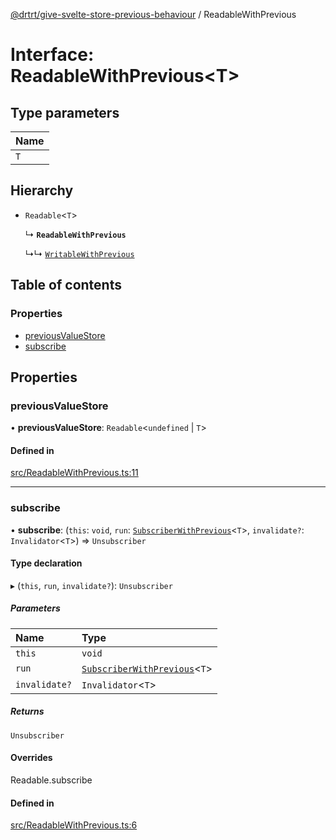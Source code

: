 [@drtrt/give-svelte-store-previous-behaviour](../README.md) / ReadableWithPrevious

# Interface: ReadableWithPrevious\<T\>

## Type parameters

| Name |
| :------ |
| `T` |

## Hierarchy

- `Readable`\<`T`\>

  ↳ **`ReadableWithPrevious`**

  ↳↳ [`WritableWithPrevious`](WritableWithPrevious.md)

## Table of contents

### Properties

- [previousValueStore](ReadableWithPrevious.md#previousvaluestore)
- [subscribe](ReadableWithPrevious.md#subscribe)

## Properties

### previousValueStore

• **previousValueStore**: `Readable`\<`undefined` \| `T`\>

#### Defined in

[src/ReadableWithPrevious.ts:11](https://github.com/drtrt-org/give-svelte-store-previous-behaviour/blob/cfbedb8/src/ReadableWithPrevious.ts#L11)

___

### subscribe

• **subscribe**: (`this`: `void`, `run`: [`SubscriberWithPrevious`](../README.md#subscriberwithprevious)\<`T`\>, `invalidate?`: `Invalidator`\<`T`\>) => `Unsubscriber`

#### Type declaration

▸ (`this`, `run`, `invalidate?`): `Unsubscriber`

##### Parameters

| Name | Type |
| :------ | :------ |
| `this` | `void` |
| `run` | [`SubscriberWithPrevious`](../README.md#subscriberwithprevious)\<`T`\> |
| `invalidate?` | `Invalidator`\<`T`\> |

##### Returns

`Unsubscriber`

#### Overrides

Readable.subscribe

#### Defined in

[src/ReadableWithPrevious.ts:6](https://github.com/drtrt-org/give-svelte-store-previous-behaviour/blob/cfbedb8/src/ReadableWithPrevious.ts#L6)
